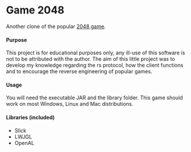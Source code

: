 Game 2048
============

Another clone of the popular [2048 game](http://gabrielecirulli.github.io/2048/).

#### Purpose
This project is for educational purposes only, any ill-use of this software is not to be attributed with the author.
The aim of this little project was to develop my knowledge regarding the rs protocol, how the client functions
and to encourage the reverse engineering of popular games.

#### Usage
You will need the executable JAR and the library folder. This game should work on most Windows, Linux and Mac distributions.

#### Libraries (included)
* Slick
* LWJGL
* OpenAL